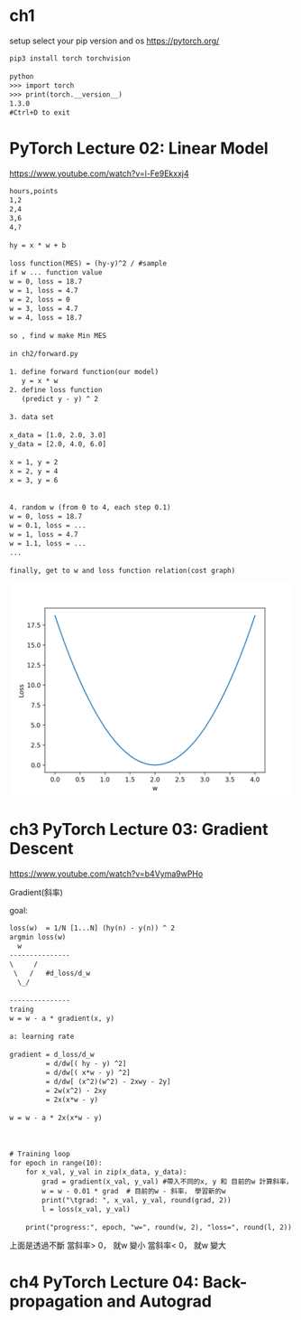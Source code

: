 # ch1

setup
select your pip version and os
https://pytorch.org/
```
pip3 install torch torchvision

python
>>> import torch
>>> print(torch.__version__)
1.3.0
#Ctrl+D to exit

```

# PyTorch Lecture 02: Linear Model
https://www.youtube.com/watch?v=l-Fe9Ekxxj4

```
hours,points
1,2
2,4
3,6
4,?

hy = x * w + b

loss function(MES) = (hy-y)^2 / #sample
if w ... function value
w = 0, loss = 18.7
w = 1, loss = 4.7
w = 2, loss = 0
w = 3, loss = 4.7
w = 4, loss = 18.7

so , find w make Min MES

in ch2/forward.py

1. define forward function(our model)
   y = x * w
2. define loss function
   (predict y - y) ^ 2

3. data set

x_data = [1.0, 2.0, 3.0]
y_data = [2.0, 4.0, 6.0]

x = 1, y = 2
x = 2, y = 4
x = 3, y = 6


4. random w (from 0 to 4, each step 0.1)
w = 0, loss = 18.7
w = 0.1, loss = ...
w = 1, loss = 4.7
w = 1.1, loss = ...
...

finally, get to w and loss function relation(cost graph)

```
![image](./ch2/loss.png)


# ch3 PyTorch Lecture 03: Gradient Descent
https://www.youtube.com/watch?v=b4Vyma9wPHo

Gradient(斜率)

goal: 
```
loss(w)  = 1/N [1...N] (hy(n) - y(n)) ^ 2
argmin loss(w)
  w
---------------
\     /
 \   /   #d_loss/d_w
  \_/

---------------
traing 
w = w - a * gradient(x, y)

a: learning rate  

gradient = d_loss/d_w
         = d/dw[( hy - y) ^2]
         = d/dw[( x*w - y) ^2]
         = d/dw[ (x^2)(w^2) - 2xwy - 2y]
         = 2w(x^2) - 2xy
         = 2x(x*w - y) 

w = w - a * 2x(x*w - y)



# Training loop
for epoch in range(10):
    for x_val, y_val in zip(x_data, y_data):
        grad = gradient(x_val, y_val) #帶入不同的x, y 和 目前的w 計算斜率，  
        w = w - 0.01 * grad  # 目前的w - 斜率， 學習新的w
        print("\tgrad: ", x_val, y_val, round(grad, 2))
        l = loss(x_val, y_val)

    print("progress:", epoch, "w=", round(w, 2), "loss=", round(l, 2))

```
上面是透過不斷 
當斜率> 0， 就w 變小
當斜率< 0， 就w 變大

# ch4 PyTorch Lecture 04: Back-propagation and Autograd





